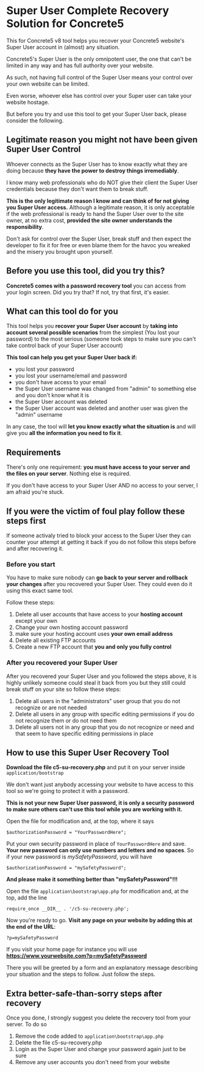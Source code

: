# Super User Complete Recovery Solution for Concrete5

This for Concrete5 v8 tool helps you recover your Concrete5 website's Super User account in (almost) any situation.

Concrete5's Super User is the only omnipotent user, the one that can't be limited in any way and has full authority over your website.

As such, not having full control of the Super User means your control over your own website can be limited.

Even worse, whoever else has control over your Super user can take your website hostage.

But before you try and use this tool to get your Super User back, please consider the following.

## Legitimate reason you might not have been given Super User Control

Whoever connects as the Super User has to know exactly what they are doing because **they have the power to destroy things irremediably**.

I know many web professionals who do NOT give their client the Super User credentials because they don't want them to break stuff.

**This is the only legitimate reason I know and can think of for not giving you Super User access.**
Although a legitimate reason, it is only acceptable if the web professional is ready to hand the Super User over to the site owner, at no extra cost, **provided the site owner understands the responsibility**.

Don't ask for control over the Super User, break stuff and then expect the developer to fix it for free or even blame them for the havoc you wreaked and the misery you brought upon yourself.

## Before you use this tool, did you try this?

**Concrete5 comes with a password recovery tool** you can access from your login screen. Did you try that? If not, try that first, it's easier.

## What can this tool do for you

This tool helps you **recover your Super User account** by **taking into account several possible scenarios** from the simplest (You lost your password) to the most serious (someone took steps to make sure you can't take control back of your Super User account)

**This tool can help you get your Super User back if:**

- you lost your password
- you lost your username/email and password
- you don't have access to your email
- the Super User username was changed from "admin" to something else and you don't know what it is
- the Super User account was deleted
- the Super User account was deleted and another user was given the "admin" username

In any case, the tool will **let you know exactly what the situation is** and will give you **all the information you need to fix it**.

## Requirements

There's only one requirement: **you must have access to your server and the files on your server**. Nothing else is required.

If you don't have access to your Super User AND no access to your server, I am afraid you're stuck.

## If you were the victim of foul play follow these steps first

If someone activaly tried to block your access to the Super User they can counter your attempt at getting it back if you do not follow this steps before and after recovering it.

### Before you start

You have to make sure nobody can **go back to your server and rollback your changes** after you recovered your Super User. They could even do it using this exact same tool.

Follow these steps:

1. Delete all user accounts that have access to your **hosting account** except your own
2. Change your own hosting account password
3. make sure your hosting account uses **your own email address**
4. Delete all existing FTP accounts
5. Create a new FTP account that **you and only you fully control**

### After you recovered your Super User

After you recovered your Super User and you followed the steps above, it is highly unlikely someone could steal it back from you but they still could break stuff on your site so follow these steps:

1. Delete all users in the "administrators" user group that you do not recognize or are not needed
1. Delete all users in any group with specific editing permissions if you do not recognize them or do not need them
1. Delete all users not in any group that you do not recognize or need and that seem to have specific editing permissions in place

## How to use this Super User Recovery Tool

**Download the file c5-su-recovery.php** and put it on your server inside `application/bootstrap`

We don't want just anybody accessing your website to have access to this tool so we're going to protect it with a password.

**This is not your new Super User password, it is only a security password to make sure others can't use this tool while you are working with it.**

Open the file for modification and, at the top, where it says

    $authorizationPassword = "YourPasswordHere";

Put your own security password in place of `YourPasswordHere` and save. **Your new password can only use numbers and letters and no spaces**. So if your new password is *mySafetyPassword*, you will have

    $authorizationPassword = "mySafetyPassword";

**And please make it something better than "mySafetyPassword"!!!**

Open the file `application\bootstrap\app.php` for modification and, at the top, add the line

    require_once __DIR__ . '/c5-su-recovery.php';

Now you're ready to go. **Visit any page on your website by adding this at the end of the URL**:

    ?p=mySafetyPassword

If you visit your home page for instance you will use **https://www.yourwebsite.com?p=mySafetyPassword**

There you will be greeted by a form and an explanatory message describing your situation and the steps to follow. Just follow the steps.

## Extra better-safe-than-sorry steps after recovery

Once you done, I strongly suggest you delete the recovery tool from your server. To do so

1. Remove the code added to `application\bootstrap\app.php`
2. Delete the file c5-su-recovery.php
3. Login as the Super User and change your password again just to be sure
4. Remove any user accounts you don't need from your website
